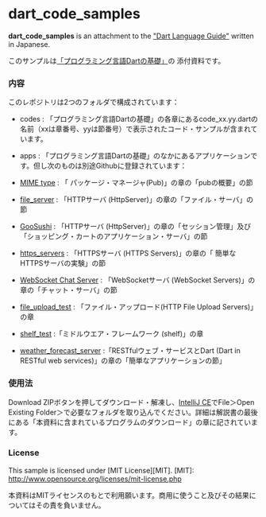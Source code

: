﻿dart\_code\_samples
==

**dart\_code\_samples** is an attachment to the ["Dart Language Guide"](http://www.cresc.co.jp/tech/java/Google_Dart/DartLanguageGuide.pdf) written in Japanese.

このサンプルは[「プログラミング言語Dartの基礎」](http://www.cresc.co.jp/tech/java/Google_Dart/DartLanguageGuide_about.html)の
添付資料です。

### 内容 ###
このレポジトリは2つのフォルダで構成されています：

- codes : 「プログラミング言語Dartの基礎」の各章にあるcode\_xx.yy.dartの名前（xxは章番号、yyは節番号）で表示されたコード・サンプルが含まれています。

- apps : 「プログラミング言語Dartの基礎」のなかにあるアプリケーションです。但し次のものは別途Githubに登録されています：

 - [MIME type](https://github.com/mitsuoka/mime_type) : 「 パッケージ・マネージャ(Pub)」の章の「pubの概要」の節

 - [file\_server](https://github.com/mitsuoka/file_server) : 「HTTPサーバ (HttpServer)」の章の「ファイル・サーバ」の節

 - [GooSushi](https://github.com/mitsuoka/GooSushi) : 「HTTPサーバ (HttpServer)」の章の「セッション管理」及び「ショッピング・カートのアプリケーション・サーバ」の節

 - [https\_servers](https://github.com/mitsuoka/https_servers) : 「HTTPSサーバ (HTTPS Servers)」の章の「 簡単なHTTPSサーバの実験」の節

 - [WebSocket Chat Server](https://github.com/mitsuoka/websocket_chat_server) : 「WebSocketサーバ (WebSocket Servers)」の章の「チャット・サーバ」の節

 - [file\_upload\_test](https://github.com/mitsuoka/file_upload_test) : 「ファイル・アップロード(HTTP File Upload Servers)」の章

 - [shelf\_test](https://github.com/mitsuoka/shelf_test) :「ミドルウエア・フレームワーク (shelf)」の章

 - [weather\_forecast\_server](https://github.com/mitsuoka/weather_forecast_server) :「RESTfulウェブ・サービスとDart (Dart in RESTful web services)」の章の「簡単なアプリケーションの節」



### 使用法 ###
Download ZIPボタンを押してダウンロード・解凍し、[IntelliJ CE](https://www.jetbrains.com/idea/download/)でFile＞Open Existing Folder＞で必要なフォルダを取り込んでください。詳細は解説書の最後にある「本資料に含まれているプログラムのダウンロード」の章に記されています。

### License ###
This sample is licensed under [MIT License][MIT].
[MIT]: http://www.opensource.org/licenses/mit-license.php

本資料はMITライセンスのもとで利用願います。商用に使うこと及びその結果についてはその責を負いません。
